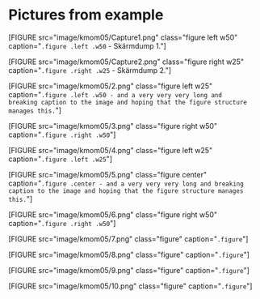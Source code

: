 Pictures from example
=====================

[FIGURE src="image/kmom05/Capture1.png" class="figure left w50" caption="<code>.figure .left .w50</code> - Skärmdump 1."]

[FIGURE src="image/kmom05/Capture2.png" class="figure right w25" caption="<code>.figure .right .w25</code> - Skärmdump 2."]

<!-- <figure class="figure left w50">
    <img src="img/kmom05/2.png" alt="">
    <figcaption><code>.figure .left .w50 - and a very very very long and breaking caption to the image and hoping that the figure structure manages this.</code></figcaption>
</figure> -->

[FIGURE src="image/kmom05/2.png" class="figure left w25" caption="<code>.figure .left .w50 - and a very very very long and breaking caption to the image and hoping that the figure structure manages this.</code>"]

<!-- <figure class="figure right w50">
    <img src="img/kmom05/3.png" alt="">
    <figcaption><code>.figure .right .w50</code></figcaption>
</figure> -->

[FIGURE src="image/kmom05/3.png" class="figure right w50" caption="<code>.figure .right .w50</code>"]

<!-- <figure class="figure left w25">
    <img src="img/kmom05/4.png" alt="">
    <figcaption><code>.figure .left .w25</code></figcaption>
</figure> -->

[FIGURE src="image/kmom05/4.png" class="figure left w25" caption="<code>.figure .left .w25</code>"]

<!-- <figure class="figure center">
    <img src="img/kmom05/5.png" alt="">
    <figcaption><code>.figure .center - and a very very very long and breaking caption to the image and hoping that the figure structure manages this.</code></figcaption>
</figure> -->

[FIGURE src="image/kmom05/5.png" class="figure center" caption="<code>.figure .center - and a very very very long and breaking caption to the image and hoping that the figure structure manages this.</code>"]

<!-- <figure class="figure right w50">
    <img src="img/kmom05/6.png" alt="">
    <figcaption><code>.figure .right .w50</code></figcaption>
</figure> -->

[FIGURE src="image/kmom05/6.png" class="figure right w50" caption="<code>.figure .right .w50</code>"]

<!--
<figure class="figure">
    <img src="img/kmom05/7.png" alt="">
    <figcaption><code>.figure</code></figcaption>
</figure> -->

[FIGURE src="image/kmom05/7.png" class="figure" caption="<code>.figure</code>"]

<!-- <figure class="figure">
    <img src="img/kmom05/8.png" alt="">
    <figcaption><code>.figure</code></figcaption>
</figure> -->

[FIGURE src="image/kmom05/8.png" class="figure" caption="<code>.figure</code>"]

<!-- <figure class="figure">
    <img src="img/kmom05/9.png" alt="">
    <figcaption><code>.figure</code></figcaption>
</figure> -->

[FIGURE src="image/kmom05/9.png" class="figure" caption="<code>.figure</code>"]

<!-- <figure class="figure">
    <img src="img/kmom05/10.png" alt="">
    <figcaption><code>.figure</code></figcaption>
</figure> -->

[FIGURE src="image/kmom05/10.png" class="figure" caption="<code>.figure</code>"]

